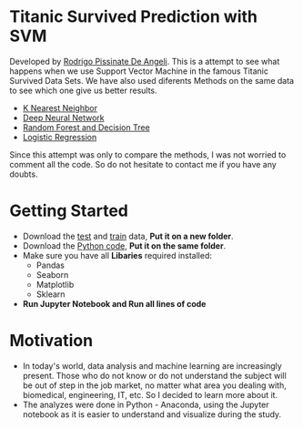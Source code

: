 # Titanic Survived Prediction with SVM

 Developed by [Rodrigo Pissinate De Angeli](https://www.linkedin.com/in/rodrigo-pissinate-de-angeli-13785b118/?locale=en_US). This is a attempt to see what happens when we use Support Vector Machine in the famous Titanic Survived Data Sets. We have also used diferents Methods on the same data to see which one give us better results. 
 
 - [K Nearest Neighbor](https://github.com/Rodrigo-P-Angeli/Titanic-Survived-Prediction-with-KNN)
 - [Deep Neural Network](https://github.com/Rodrigo-P-Angeli/Titanic-Survived-Prediction-with-DNN)
 - [Random Forest and Decision Tree](https://github.com/Rodrigo-P-Angeli/Titanic-Survived-Prediction-with-DT-and-RF)
 - [Logistic Regression](https://github.com/Rodrigo-P-Angeli/Titanic-Survived-Prediction-with-Logistic-Regression)
 
 Since this attempt was only to compare the methods, I was not worried to comment all the code. So do not hesitate to contact me if you have any doubts.
 
# Getting Started
- Download the [test](titanic_test.csv) and [train](titanic_train.csv) data, **Put it on a new folder**.
- Download the [Python code](SVM-Titanic-Survived-Predict.ipynb), **Put it on the same folder**.
- Make sure you have all **Libaries** required installed:
  - Pandas
  - Seaborn
  - Matplotlib
  - Sklearn
- **Run Jupyter Notebook and Run all lines of code**

# Motivation
- In today's world, data analysis and machine learning are increasingly present. Those who do not know or do not understand the subject will be out of step in the job market, no matter what area you dealing with, biomedical, engineering, IT, etc. So I decided to learn more about it.
- The analyzes were done in Python - Anaconda, using the Jupyter notebook as it is easier to understand and visualize during the study.
